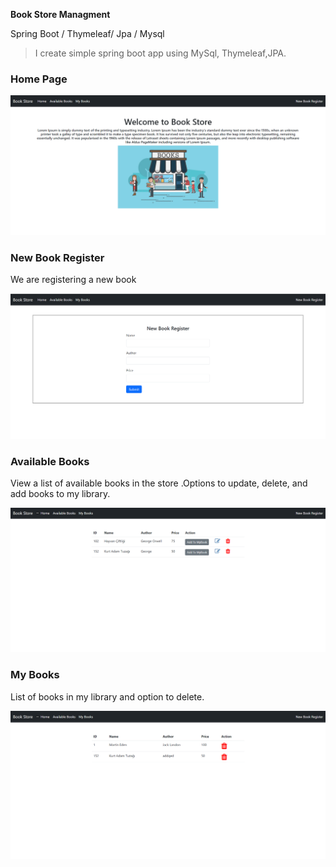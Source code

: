 **Book Store Managment**

Spring Boot / Thymeleaf/ Jpa / Mysql

>I create simple spring boot app using MySql, Thymeleaf,JPA.

### Home Page

![](src/main/resources/static/image/home.png)

### New Book Register 
We are registering a new book
 
![](src/main/resources/static/image/register.png)

### Available Books
View a list of available books in the store .Options to update, delete, and add books to my library.

![](src/main/resources/static/image/available.png)

### My Books
List of books in my library and option to delete.

![](src/main/resources/static/image/mybooks.png)